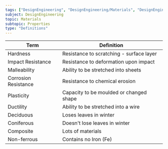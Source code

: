 ```yaml
---
tags: ["DesignEngineering", "DesignEngineering/Materials", "DesignEngineering/Materials/Properties"]
subject: DesignEngineering
topic: Materials
subtopic: Properties
type: "Definitions"
---
```


| Term                 | Definition                               |
| -------------------- | ---------------------------------------- |
| Hardness             | Resistance to scratching - surface layer |
| Impact Resistance    | Resistance to deformation upon impact    |
| Malleability         | Ability to be stretched into sheets      |
| Corrosion Resistance | Resistance to chemical erosion           |
| Plasticity           | Capacity to be moulded or changed shape  |
| Ductility            | Ability to be stretched into a wire      |
| Deciduous            | Loses leaves in winter                   |
| Coniferous           | Doesn't lose leaves in winter            |
| Composite            | Lots of materials                        |
| Non-ferrous          | Contains no Iron (Fe)                    |